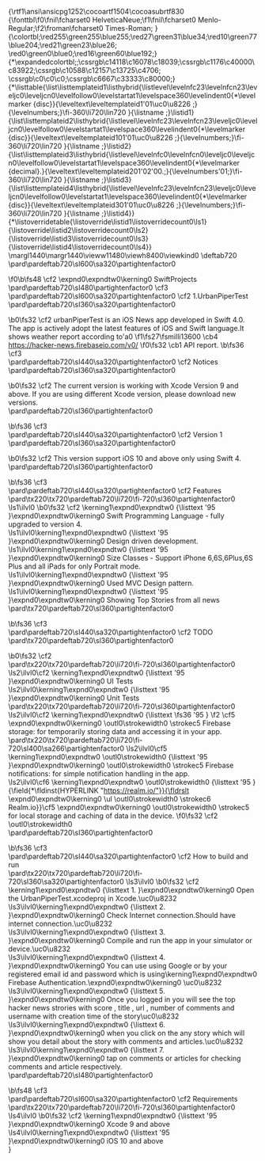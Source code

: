 {\rtf1\ansi\ansicpg1252\cocoartf1504\cocoasubrtf830
{\fonttbl\f0\fnil\fcharset0 HelveticaNeue;\f1\fnil\fcharset0 Menlo-Regular;\f2\froman\fcharset0 Times-Roman;
}
{\colortbl;\red255\green255\blue255;\red27\green31\blue34;\red10\green77\blue204;\red21\green23\blue26;
\red0\green0\blue0;\red16\green60\blue192;}
{\*\expandedcolortbl;;\cssrgb\c14118\c16078\c18039;\cssrgb\c1176\c40000\c83922;\cssrgb\c10588\c12157\c13725\c4706;
\cssrgb\c0\c0\c0;\cssrgb\c6667\c33333\c80000;}
{\*\listtable{\list\listtemplateid1\listhybrid{\listlevel\levelnfc23\levelnfcn23\leveljc0\leveljcn0\levelfollow0\levelstartat1\levelspace360\levelindent0{\*\levelmarker \{disc\}}{\leveltext\leveltemplateid1\'01\uc0\u8226 ;}{\levelnumbers;}\fi-360\li720\lin720 }{\listname ;}\listid1}
{\list\listtemplateid2\listhybrid{\listlevel\levelnfc23\levelnfcn23\leveljc0\leveljcn0\levelfollow0\levelstartat1\levelspace360\levelindent0{\*\levelmarker \{disc\}}{\leveltext\leveltemplateid101\'01\uc0\u8226 ;}{\levelnumbers;}\fi-360\li720\lin720 }{\listname ;}\listid2}
{\list\listtemplateid3\listhybrid{\listlevel\levelnfc0\levelnfcn0\leveljc0\leveljcn0\levelfollow0\levelstartat1\levelspace360\levelindent0{\*\levelmarker \{decimal\}.}{\leveltext\leveltemplateid201\'02\'00.;}{\levelnumbers\'01;}\fi-360\li720\lin720 }{\listname ;}\listid3}
{\list\listtemplateid4\listhybrid{\listlevel\levelnfc23\levelnfcn23\leveljc0\leveljcn0\levelfollow0\levelstartat1\levelspace360\levelindent0{\*\levelmarker \{disc\}}{\leveltext\leveltemplateid301\'01\uc0\u8226 ;}{\levelnumbers;}\fi-360\li720\lin720 }{\listname ;}\listid4}}
{\*\listoverridetable{\listoverride\listid1\listoverridecount0\ls1}{\listoverride\listid2\listoverridecount0\ls2}{\listoverride\listid3\listoverridecount0\ls3}{\listoverride\listid4\listoverridecount0\ls4}}
\margl1440\margr1440\vieww11480\viewh8400\viewkind0
\deftab720
\pard\pardeftab720\sl600\sa320\partightenfactor0

\f0\b\fs48 \cf2 \expnd0\expndtw0\kerning0
SwiftProjects\
\pard\pardeftab720\sl480\partightenfactor0
\cf3 \
\pard\pardeftab720\sl600\sa320\partightenfactor0
\cf2 1.UrbanPiperTest\
\pard\pardeftab720\sl360\sa320\partightenfactor0

\b0\fs32 \cf2 urbanPiperTest is an iOS News app developed in Swift 4.0. The app is actively adopt the latest features of iOS and Swift language.It shows weather report according to\'a0
\f1\fs27\fsmilli13600 \cb4 https://hacker-news.firebaseio.com/v0/ 
\f0\fs32 \cb1 API report.
\b\fs36 \cf3 \
\pard\pardeftab720\sl440\sa320\partightenfactor0
\cf2 Notices\
\pard\pardeftab720\sl360\sa320\partightenfactor0

\b0\fs32 \cf2 The current version is working with Xcode Version 9 and above. If you are using different Xcode version, please download new versions.\
\pard\pardeftab720\sl360\partightenfactor0

\b\fs36 \cf3 \
\pard\pardeftab720\sl440\sa320\partightenfactor0
\cf2 Version 1\
\pard\pardeftab720\sl360\sa320\partightenfactor0

\b0\fs32 \cf2 This version support iOS 10 and above only using Swift 4.\
\pard\pardeftab720\sl360\partightenfactor0

\b\fs36 \cf3 \
\pard\pardeftab720\sl440\sa320\partightenfactor0
\cf2 Features\
\pard\tx220\tx720\pardeftab720\li720\fi-720\sl360\partightenfactor0
\ls1\ilvl0
\b0\fs32 \cf2 \kerning1\expnd0\expndtw0 {\listtext	\'95	}\expnd0\expndtw0\kerning0
Swift Programming Language - fully upgraded to version 4.\
\ls1\ilvl0\kerning1\expnd0\expndtw0 {\listtext	\'95	}\expnd0\expndtw0\kerning0
Design driven development.\
\ls1\ilvl0\kerning1\expnd0\expndtw0 {\listtext	\'95	}\expnd0\expndtw0\kerning0
Size Classes - Support iPhone 6,6S,6Plus,6S Plus and all iPads for only Portrait mode.\
\ls1\ilvl0\kerning1\expnd0\expndtw0 {\listtext	\'95	}\expnd0\expndtw0\kerning0
Used MVC Design pattern.\
\ls1\ilvl0\kerning1\expnd0\expndtw0 {\listtext	\'95	}\expnd0\expndtw0\kerning0
Showing Top Stories from all news\
\pard\tx720\pardeftab720\sl360\partightenfactor0

\b\fs36 \cf3 \
\pard\pardeftab720\sl440\sa320\partightenfactor0
\cf2 TODO\
\pard\tx720\pardeftab720\sl360\partightenfactor0

\b0\fs32 \cf2 \
\pard\tx220\tx720\pardeftab720\li720\fi-720\sl360\partightenfactor0
\ls2\ilvl0\cf2 \kerning1\expnd0\expndtw0 {\listtext	\'95	}\expnd0\expndtw0\kerning0
UI Tests\
\ls2\ilvl0\kerning1\expnd0\expndtw0 {\listtext	\'95	}\expnd0\expndtw0\kerning0
Unit Tests\
\pard\tx220\tx720\pardeftab720\li720\fi-720\sl360\partightenfactor0
\ls2\ilvl0\cf2 \kerning1\expnd0\expndtw0 {\listtext	
\fs36 \'95	}
\f2 \cf5 \expnd0\expndtw0\kerning0
\outl0\strokewidth0 \strokec5 Firebase storage: for temporarily storing data and accessing it in your app.\
\pard\tx220\tx720\pardeftab720\li720\fi-720\sl400\sa266\partightenfactor0
\ls2\ilvl0\cf5 \kerning1\expnd0\expndtw0 \outl0\strokewidth0 {\listtext	\'95	}\expnd0\expndtw0\kerning0
\outl0\strokewidth0 \strokec5 Firebase notifications: for simple notification handling in the app. \
\ls2\ilvl0\cf6 \kerning1\expnd0\expndtw0 \outl0\strokewidth0 {\listtext	\'95	}{\field{\*\fldinst{HYPERLINK "https://realm.io/"}}{\fldrslt \expnd0\expndtw0\kerning0
\ul \outl0\strokewidth0 \strokec6 Realm.io}}\cf5 \expnd0\expndtw0\kerning0
\outl0\strokewidth0 \strokec5  for local storage and caching of data in the device.
\f0\fs32 \cf2 \outl0\strokewidth0 \
\pard\pardeftab720\sl360\partightenfactor0

\b\fs36 \cf3 \
\pard\pardeftab720\sl440\sa320\partightenfactor0
\cf2 How to build and run\
\pard\tx220\tx720\pardeftab720\li720\fi-720\sl360\sa320\partightenfactor0
\ls3\ilvl0
\b0\fs32 \cf2 \kerning1\expnd0\expndtw0 {\listtext	1.	}\expnd0\expndtw0\kerning0
Open the UrbanPiperTest.xcodeproj in Xcode.\uc0\u8232 \
\ls3\ilvl0\kerning1\expnd0\expndtw0 {\listtext	2.	}\expnd0\expndtw0\kerning0
Check Internet connection.Should have internet connection.\uc0\u8232 \
\ls3\ilvl0\kerning1\expnd0\expndtw0 {\listtext	3.	}\expnd0\expndtw0\kerning0
Compile and run the app in your simulator or device.\uc0\u8232 \
\ls3\ilvl0\kerning1\expnd0\expndtw0 {\listtext	4.	}\expnd0\expndtw0\kerning0
You can use using Google or by your registered email id and password which is using\kerning1\expnd0\expndtw0  Firebase Authentication.\expnd0\expndtw0\kerning0
\uc0\u8232 \
\ls3\ilvl0\kerning1\expnd0\expndtw0 {\listtext	5.	}\expnd0\expndtw0\kerning0
Once you logged in you will see the top hacker news strories with score , title , url , number of comments and username with creation time of the story\uc0\u8232 \
\ls3\ilvl0\kerning1\expnd0\expndtw0 {\listtext	6.	}\expnd0\expndtw0\kerning0
when you click on the any story which will show you detail about the story with comments and articles.\uc0\u8232 \
\ls3\ilvl0\kerning1\expnd0\expndtw0 {\listtext	7.	}\expnd0\expndtw0\kerning0
tap on comments or articles for checking comments and article respectively.\
\pard\pardeftab720\sl480\partightenfactor0

\b\fs48 \cf3 \
\pard\pardeftab720\sl600\sa320\partightenfactor0
\cf2 Requirements\
\pard\tx220\tx720\pardeftab720\li720\fi-720\sl360\partightenfactor0
\ls4\ilvl0
\b0\fs32 \cf2 \kerning1\expnd0\expndtw0 {\listtext	\'95	}\expnd0\expndtw0\kerning0
Xcode 9 and above\
\ls4\ilvl0\kerning1\expnd0\expndtw0 {\listtext	\'95	}\expnd0\expndtw0\kerning0
iOS 10 and above\
}